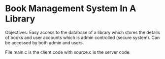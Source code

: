 # Book Management System In A Library

Objectives:   Easy access to the database of a library which stores the details of books and user accounts which is admin controlled (secure system). Can be accessed by both admin and users.

File main.c is the client code with source.c is the server code. 
